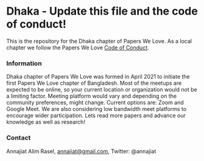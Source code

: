 # Dhaka - Update this file and the code of conduct!

This is the repository for the Dhaka chapter of Papers We Love. As a local chapter we follow the Papers We Love [Code of Conduct](https://github.com/papers-we-love/dhaka/blob/main/code-of-conduct.md).

### Information

Dhaka chapter of Papers We Love was formed in April 2021 to initiate the first Papers We Love chapter of Bangladesh.
Most of the meetups are expected to be online, so your current location or organization would not be a limiting factor.
Meeting platform would vary and depending on the community preferences, might change.
Current options are: Zoom and Google Meet.
We are also considering low bandwidth meet platforms to encourage wider participation.
Lets read more papers and advance our knowledge as well as research!

### Contact

Annajiat Alim Rasel, annajiat@gmail.com, Twitter: @annajiat
